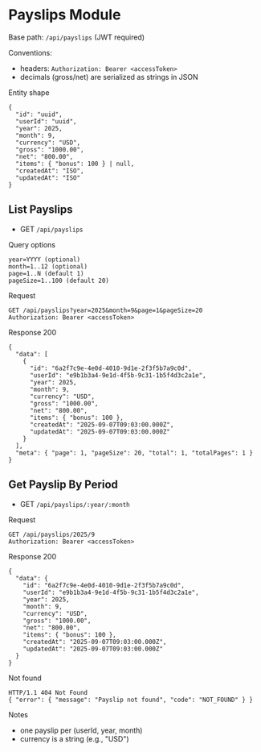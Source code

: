 # Payslips Module

Base path: `/api/payslips` (JWT required)

Conventions:
- headers: `Authorization: Bearer <accessToken>`
- decimals (gross/net) are serialized as strings in JSON

Entity shape
```
{
  "id": "uuid",
  "userId": "uuid",
  "year": 2025,
  "month": 9,
  "currency": "USD",
  "gross": "1000.00",
  "net": "800.00",
  "items": { "bonus": 100 } | null,
  "createdAt": "ISO",
  "updatedAt": "ISO"
}
```

## List Payslips
- GET `/api/payslips`

Query options
```
year=YYYY (optional)
month=1..12 (optional)
page=1..N (default 1)
pageSize=1..100 (default 20)
```

Request
```
GET /api/payslips?year=2025&month=9&page=1&pageSize=20
Authorization: Bearer <accessToken>
```

Response 200
```
{
  "data": [
    {
      "id": "6a2f7c9e-4e0d-4010-9d1e-2f3f5b7a9c0d",
      "userId": "e9b1b3a4-9e1d-4f5b-9c31-1b5f4d3c2a1e",
      "year": 2025,
      "month": 9,
      "currency": "USD",
      "gross": "1000.00",
      "net": "800.00",
      "items": { "bonus": 100 },
      "createdAt": "2025-09-07T09:03:00.000Z",
      "updatedAt": "2025-09-07T09:03:00.000Z"
    }
  ],
  "meta": { "page": 1, "pageSize": 20, "total": 1, "totalPages": 1 }
}
```

## Get Payslip By Period
- GET `/api/payslips/:year/:month`

Request
```
GET /api/payslips/2025/9
Authorization: Bearer <accessToken>
```

Response 200
```
{
  "data": {
    "id": "6a2f7c9e-4e0d-4010-9d1e-2f3f5b7a9c0d",
    "userId": "e9b1b3a4-9e1d-4f5b-9c31-1b5f4d3c2a1e",
    "year": 2025,
    "month": 9,
    "currency": "USD",
    "gross": "1000.00",
    "net": "800.00",
    "items": { "bonus": 100 },
    "createdAt": "2025-09-07T09:03:00.000Z",
    "updatedAt": "2025-09-07T09:03:00.000Z"
  }
}
```

Not found
```
HTTP/1.1 404 Not Found
{ "error": { "message": "Payslip not found", "code": "NOT_FOUND" } }
```

Notes
- one payslip per (userId, year, month)
- currency is a string (e.g., "USD")
